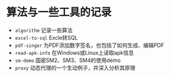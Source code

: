# 算法与一些工具的记录
* `algorithm` 记录一些算法
* `excel-to-sql` Excle转SQL
* `pdf-singer` 为PDF添加数字签名，也包括了如何生成、编辑PDF
* `read-apk-info` 在Windows或Linux上读取apk信息
* `sm-demo` 国密SM2、SM3、SM4的使用demo
* `proxy` 动态代理的一个生动例子，并深入分析其原理
